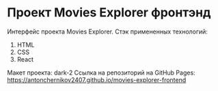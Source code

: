 # Проект Movies Explorer фронтэнд


Интерфейс проекта Movies Explorer.
Стэк примененных технологий:
1. HTML
2. CSS
3. React

Макет проекта: dark-2
Ссылка на репозиторий на GitHub Pages: https://antonchernikov2407.github.io/movies-explorer-frontend